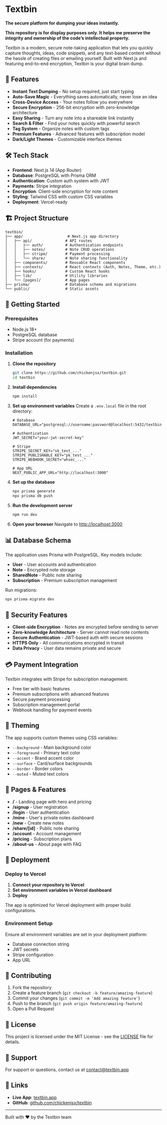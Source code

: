 # Textbin

**The secure platform for dumping your ideas instantly.**

**This repository is for display purposes only. It helps me preserve the integrity and ownership of the code’s intellectual property.**

Textbin is a modern, secure note-taking application that lets you quickly capture thoughts, ideas, code snippets, and any text-based content without the hassle of creating files or emailing yourself. Built with Next.js and featuring end-to-end encryption, Textbin is your digital brain dump.

## 🚀 Features

- **Instant Text Dumping** - No setup required, just start typing
- **Auto-Save Magic** - Everything saves automatically, never lose an idea
- **Cross-Device Access** - Your notes follow you everywhere
- **Secure Encryption** - 256-bit encryption with zero-knowledge architecture
- **Easy Sharing** - Turn any note into a shareable link instantly
- **Search & Filter** - Find your notes quickly with powerful search
- **Tag System** - Organize notes with custom tags
- **Premium Features** - Advanced features with subscription model
- **Dark/Light Themes** - Customizable interface themes

## 🛠️ Tech Stack

- **Frontend**: Next.js 14 (App Router)
- **Database**: PostgreSQL with Prisma ORM
- **Authentication**: Custom auth system with JWT
- **Payments**: Stripe integration
- **Encryption**: Client-side encryption for note content
- **Styling**: Tailwind CSS with custom CSS variables
- **Deployment**: Vercel-ready

## 🏗️ Project Structure

```
textbin/
├── app/                    # Next.js app directory
│   ├── api/               # API routes
│   │   ├── auth/          # Authentication endpoints
│   │   ├── notes/         # Note CRUD operations
│   │   ├── stripe/        # Payment processing
│   │   └── share/         # Note sharing functionality
│   ├── components/        # Reusable React components
│   ├── contexts/          # React contexts (Auth, Notes, Theme, etc.)
│   ├── hooks/             # Custom React hooks
│   ├── lib/               # Utility libraries
│   └── [pages]/           # App pages
├── prisma/                # Database schema and migrations
└── public/                # Static assets
```

## 🚦 Getting Started

### Prerequisites

- Node.js 18+
- PostgreSQL database
- Stripe account (for payments)

### Installation

1. **Clone the repository**

   ```bash
   git clone https://github.com/chickenjsx/textbin.git
   cd textbin
   ```

2. **Install dependencies**

   ```bash
   npm install
   ```

3. **Set up environment variables**
   Create a `.env.local` file in the root directory:

   ```env
   # Database
   DATABASE_URL="postgresql://username:password@localhost:5432/textbin"

   # Authentication
   JWT_SECRET="your-jwt-secret-key"

   # Stripe
   STRIPE_SECRET_KEY="sk_test_..."
   STRIPE_PUBLISHABLE_KEY="pk_test_..."
   STRIPE_WEBHOOK_SECRET="whsec_..."

   # App URL
   NEXT_PUBLIC_APP_URL="http://localhost:3000"
   ```

4. **Set up the database**

   ```bash
   npx prisma generate
   npx prisma db push
   ```

5. **Run the development server**

   ```bash
   npm run dev
   ```

6. **Open your browser**
   Navigate to [http://localhost:3000](http://localhost:3000)

## 📊 Database Schema

The application uses Prisma with PostgreSQL. Key models include:

- **User** - User accounts and authentication
- **Note** - Encrypted note storage
- **SharedNote** - Public note sharing
- **Subscription** - Premium subscription management

Run migrations:

```bash
npx prisma migrate dev
```

## 🔐 Security Features

- **Client-side Encryption** - Notes are encrypted before sending to server
- **Zero-knowledge Architecture** - Server cannot read note contents
- **Secure Authentication** - JWT-based auth with secure sessions
- **HTTPS Only** - All communications encrypted in transit
- **Data Privacy** - User data remains private and secure

## 💳 Payment Integration

Textbin integrates with Stripe for subscription management:

- Free tier with basic features
- Premium subscriptions with advanced features
- Secure payment processing
- Subscription management portal
- Webhook handling for payment events

## 🎨 Theming

The app supports custom themes using CSS variables:

- `--background` - Main background color
- `--foreground` - Primary text color
- `--accent` - Brand accent color
- `--surface` - Card/surface backgrounds
- `--border` - Border colors
- `--muted` - Muted text colors

## 📱 Pages & Features

- **/** - Landing page with hero and pricing
- **/signup** - User registration
- **/login** - User authentication
- **/mine** - User's private notes dashboard
- **/new** - Create new notes
- **/share/[id]** - Public note sharing
- **/account** - Account management
- **/pricing** - Subscription plans
- **/about-us** - About page with FAQ

## 🚀 Deployment

### Deploy to Vercel

1. **Connect your repository to Vercel**
2. **Set environment variables in Vercel dashboard**
3. **Deploy**

The app is optimized for Vercel deployment with proper build configurations.

### Environment Setup

Ensure all environment variables are set in your deployment platform:

- Database connection string
- JWT secrets
- Stripe configuration
- App URL

## 🤝 Contributing

1. Fork the repository
2. Create a feature branch (`git checkout -b feature/amazing-feature`)
3. Commit your changes (`git commit -m 'Add amazing feature'`)
4. Push to the branch (`git push origin feature/amazing-feature`)
5. Open a Pull Request

## 📄 License

This project is licensed under the MIT License - see the [LICENSE](LICENSE) file for details.

## 📧 Support

For support or questions, contact us at contact@textbin.app

## 🔗 Links

- **Live App**: [textbin.app](https://textbin.app)
- **GitHub**: [github.com/chickenjsx/textbin](https://github.com/chickenjsx/textbin)

---

Built with ❤️ by the Textbin team
